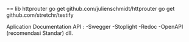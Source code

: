 == lib httprouter
go get github.com/julienschmidt/httprouter
go get github.com/stretchr/testify



Aplication Documentation API : 
-Swegger
-Stoplight
-Redoc
-OpenAPI (recomendasi Standar)
dll.